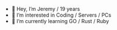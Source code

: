 - 👋 Hey, I’m Jeremy / 19 years
- 👀 I’m interested in Coding / Servers / PCs
- 🌱 I’m currently learning GO / Rust / Ruby
